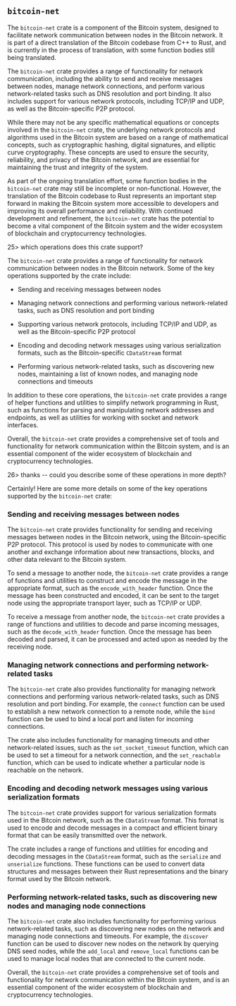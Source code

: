 ## `bitcoin-net`

The `bitcoin-net` crate is a component of the
Bitcoin system, designed to facilitate network
communication between nodes in the Bitcoin
network. It is part of a direct translation of the
Bitcoin codebase from C++ to Rust, and is
currently in the process of translation, with some
function bodies still being translated.

The `bitcoin-net` crate provides a range of
functionality for network communication, including
the ability to send and receive messages between
nodes, manage network connections, and perform
various network-related tasks such as DNS
resolution and port binding. It also includes
support for various network protocols, including
TCP/IP and UDP, as well as the Bitcoin-specific
P2P protocol.

While there may not be any specific mathematical
equations or concepts involved in the
`bitcoin-net` crate, the underlying network
protocols and algorithms used in the Bitcoin
system are based on a range of mathematical
concepts, such as cryptographic hashing, digital
signatures, and elliptic curve cryptography. These
concepts are used to ensure the security,
reliability, and privacy of the Bitcoin network,
and are essential for maintaining the trust and
integrity of the system.

As part of the ongoing translation effort, some
function bodies in the `bitcoin-net` crate may
still be incomplete or non-functional. However,
the translation of the Bitcoin codebase to Rust
represents an important step forward in making the
Bitcoin system more accessible to developers and
improving its overall performance and
reliability. With continued development and
refinement, the `bitcoin-net` crate has the
potential to become a vital component of the
Bitcoin system and the wider ecosystem of
blockchain and cryptocurrency technologies.

25> which operations does this crate support?

The `bitcoin-net` crate provides a range of
functionality for network communication between
nodes in the Bitcoin network. Some of the key
operations supported by the crate include:

- Sending and receiving messages between nodes

- Managing network connections and performing
  various network-related tasks, such as DNS
  resolution and port binding

- Supporting various network protocols, including
  TCP/IP and UDP, as well as the Bitcoin-specific
  P2P protocol

- Encoding and decoding network messages using
  various serialization formats, such as the
  Bitcoin-specific `CDataStream` format

- Performing various network-related tasks, such
  as discovering new nodes, maintaining a list of
  known nodes, and managing node connections and
  timeouts

In addition to these core operations, the
`bitcoin-net` crate provides a range of helper
functions and utilities to simplify network
programming in Rust, such as functions for parsing
and manipulating network addresses and endpoints,
as well as utilities for working with socket and
network interfaces.

Overall, the `bitcoin-net` crate provides
a comprehensive set of tools and functionality for
network communication within the Bitcoin system,
and is an essential component of the wider
ecosystem of blockchain and cryptocurrency
technologies.

26> thanks -- could you describe some of these
operations in more depth?

Certainly! Here are some more details on some of
the key operations supported by the `bitcoin-net`
crate:

### Sending and receiving messages between nodes

The `bitcoin-net` crate provides functionality for
sending and receiving messages between nodes in
the Bitcoin network, using the Bitcoin-specific
P2P protocol. This protocol is used by nodes to
communicate with one another and exchange
information about new transactions, blocks, and
other data relevant to the Bitcoin system.

To send a message to another node, the
`bitcoin-net` crate provides a range of functions
and utilities to construct and encode the message
in the appropriate format, such as the
`encode_with_header` function. Once the message
has been constructed and encoded, it can be sent
to the target node using the appropriate transport
layer, such as TCP/IP or UDP.

To receive a message from another node, the
`bitcoin-net` crate provides a range of functions
and utilities to decode and parse incoming
messages, such as the `decode_with_header`
function. Once the message has been decoded and
parsed, it can be processed and acted upon as
needed by the receiving node.

### Managing network connections and performing network-related tasks

The `bitcoin-net` crate also provides
functionality for managing network connections and
performing various network-related tasks, such as
DNS resolution and port binding. For example, the
`connect` function can be used to establish a new
network connection to a remote node, while the
`bind` function can be used to bind a local port
and listen for incoming connections.

The crate also includes functionality for managing
timeouts and other network-related issues, such as
the `set_socket_timeout` function, which can be
used to set a timeout for a network connection,
and the `set_reachable` function, which can be
used to indicate whether a particular node is
reachable on the network.

### Encoding and decoding network messages using various serialization formats

The `bitcoin-net` crate provides support for
various serialization formats used in the Bitcoin
network, such as the `CDataStream` format. This
format is used to encode and decode messages in
a compact and efficient binary format that can be
easily transmitted over the network.

The crate includes a range of functions and
utilities for encoding and decoding messages in
the `CDataStream` format, such as the `serialize`
and `unserialize` functions. These functions can
be used to convert data structures and messages
between their Rust representations and the binary
format used by the Bitcoin network.

### Performing network-related tasks, such as discovering new nodes and managing node connections

The `bitcoin-net` crate also includes
functionality for performing various
network-related tasks, such as discovering new
nodes on the network and managing node connections
and timeouts. For example, the `discover` function
can be used to discover new nodes on the network
by querying DNS seed nodes, while the `add_local`
and `remove_local` functions can be used to manage
local nodes that are connected to the current
node.

Overall, the `bitcoin-net` crate provides
a comprehensive set of tools and functionality for
network communication within the Bitcoin system,
and is an essential component of the wider
ecosystem of blockchain and cryptocurrency
technologies.
